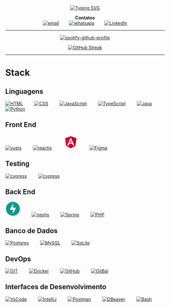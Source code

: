 
<div align="center" >
  <a href="https://git.io/typing-svg"><img src="https://readme-typing-svg.herokuapp.com?font=Fira+Code&pause=1000&color=55dd55&background=454545&center=true&vCenter=true&width=435&lines=Seja+bem+vindo+ao+meu+perfil!+++++++++++++" alt="Typing SVG" /></a>  
  
  <br>
   
  <b> Contatos </b> <br>
    <a href="mailto:leorogelio1202@gmail.com"><img src="https://img.icons8.com/color/32/000000/gmail.png" alt="email"   style="width: 5%;"/></a>
    &nbsp;&nbsp;&nbsp;&nbsp;&nbsp;&nbsp;
    <a href="https://api.whatsapp.com/send?phone=5512997849493&text="><img src="https://upload.wikimedia.org/wikipedia/commons/5/5e/WhatsApp_icon.png" alt="whatsapp" style="width: 5%;"/></a>
    &nbsp;&nbsp;&nbsp;&nbsp;&nbsp;&nbsp;
    <a href="https://www.linkedin.com/in/leonardo-rogelio-silva-0930501a5/"><img src="https://rino3.com.br/blog/wp-content/uploads/2018/12/Linkedin-logo-1-550x550-300x300.png" alt="LinkedIn" style="width: 5%;"/></a>
  
  
  <hr />
  
  [![spotify-github-profile](https://spotify-github-profile.vercel.app/api/view?uid=31wignxgp6yr4zc7ytcyj6gukn7e&cover_image=true&theme=default&show_offline=false&background_color=3f3f40&interchange=false&bar_color=46c32c)](https://github.com/kittinan/spotify-github-profile)
  
  [![GitHub Streak](https://streak-stats.demolab.com?user=LeoRogelioSilva&theme=vue-dark&hide_border=true&border_radius=7.1&locale=pt_BR&date_format=j%2Fn%5B%2FY%5D&mode=weekly&exclude_days=Sun%2CSat&card_width=500&border=000000&background=90%2C003627%2C021740)](https://git.io/streak-stats)

<hr />

<div align="left">
  
# Stack

## Linguagens

<a href="#"><img src="https://upload.wikimedia.org/wikipedia/commons/thumb/6/61/HTML5_logo_and_wordmark.svg/200px-HTML5_logo_and_wordmark.svg.png" alt="HTML" style="width: 5vw;" title="HTML" /></a>
&nbsp;&nbsp;&nbsp;&nbsp;&nbsp;&nbsp;&nbsp;
<a href="#"><img src="https://upload.wikimedia.org/wikipedia/commons/thumb/d/d5/CSS3_logo_and_wordmark.svg/120px-CSS3_logo_and_wordmark.svg.png" alt="CSS" style="width: 5vw;" title="CSS" /></a>
&nbsp;&nbsp;&nbsp;&nbsp;&nbsp;&nbsp;&nbsp;
<a href="#"><img src="https://upload.wikimedia.org/wikipedia/commons/thumb/9/99/Unofficial_JavaScript_logo_2.svg/260px-Unofficial_JavaScript_logo_2.svg.png" alt="JavaScript" style="width: 5vw;" title="JavaScript" /></a>
&nbsp;&nbsp;&nbsp;&nbsp;&nbsp;&nbsp;&nbsp;
<a href="#"><img src="https://upload.wikimedia.org/wikipedia/commons/thumb/4/4c/Typescript_logo_2020.svg/512px-Typescript_logo_2020.svg.png" alt="TypeScript" style="width: 5vw;" title="TypeScript" /></a>
&nbsp;&nbsp;&nbsp;&nbsp;&nbsp;&nbsp;&nbsp;
<a href="#"><img src="https://upload.wikimedia.org/wikipedia/pt/thumb/3/30/Java_programming_language_logo.svg/234px-Java_programming_language_logo.svg.png?20190828223431" alt="Java" style="width: 5vw;" title="Java" /></a>
&nbsp;&nbsp;&nbsp;&nbsp;&nbsp;&nbsp;&nbsp;
<a href="#"><img src="https://upload.wikimedia.org/wikipedia/commons/thumb/c/c3/Python-logo-notext.svg/800px-Python-logo-notext.svg.png" alt="Python" style="width: 5vw;" title="Python" /></a>

## Front End

<a href="mailto:leorogelio1202@gmail.com"><img src="https://avatars.githubusercontent.com/u/6128107?s=200&v=4" alt="vuejs" style="width: 5vw;"  title="VueJS"/></a>
&nbsp;&nbsp;&nbsp;&nbsp;&nbsp;&nbsp;&nbsp;
<a href="mailto:leorogelio1202@gmail.com"><img src="https://avatars.githubusercontent.com/u/6412038?s=200&v=4" alt="reactjs" style="width: 5vw;"  title="ReactJS"/></a>
&nbsp;&nbsp;&nbsp;&nbsp;&nbsp;&nbsp;&nbsp;
<a href="https://github.com/LeoRogelioSilva/mini_escola"><img src="https://raw.githubusercontent.com/github/explore/80688e429a7d4ef2fca1e82350fe8e3517d3494d/topics/angular/angular.png" alt="angularjs" style="width: 5vw;" title="AngularJS" /></a>
&nbsp;&nbsp;&nbsp;&nbsp;&nbsp;&nbsp;&nbsp;
<a href="mailto:leorogelio1202@gmail.com"><img src="https://upload.wikimedia.org/wikipedia/commons/thumb/3/33/Figma-logo.svg/400px-Figma-logo.svg.png" alt="Figma" style="width: 5vw;" title="Figma" /></a>

## Testing

<a href="mailto:leorogelio1202@gmail.com"><img src="https://docs.cypress.io/img/logo/cypress-logo-circle-dark.png" alt="cypress" style="width: 5vw;" title="Cypress" /></a>
&nbsp;&nbsp;&nbsp;&nbsp;&nbsp;&nbsp;&nbsp;
<a href="mailto:leorogelio1202@gmail.com"><img src="https://miro.medium.com/v2/resize:fit:600/1*i37IyHf6vnhqWIA9osxU3w.png" alt="cypress" style="width: 5vw;" title="Cypress" /></a>

## Back End

<a href="mailto:leorogelio1202@gmail.com"><img src="https://raw.githubusercontent.com/github/explore/5deae0f0b95cec79f799c152535ca275e64595bb/topics/fastapi/fastapi.png" alt="FastAPI" style="width: 5vw;" title="FastAPI" /></a>
&nbsp;&nbsp;&nbsp;&nbsp;&nbsp;&nbsp;&nbsp;
<a href="https://github.com/LeoRogelioSilva/mini_escola"><img src="https://docs.nestjs.com/assets/logo-small.svg" alt="nestjs" style="width: 5vw;" title="NestJS" /></a>
&nbsp;&nbsp;&nbsp;&nbsp;&nbsp;&nbsp;&nbsp;
<a href="mailto:leorogelio1202@gmail.com"><img src="https://upload.wikimedia.org/wikipedia/commons/thumb/7/79/Spring_Boot.svg/120px-Spring_Boot.svg.png" alt="Spring" style="width: 5vw;" title="Spring" /></a>
&nbsp;&nbsp;&nbsp;&nbsp;&nbsp;&nbsp;&nbsp;
<a href="mailto:leorogelio1202@gmail.com"><img src="https://upload.wikimedia.org/wikipedia/commons/thumb/2/27/PHP-logo.svg/260px-PHP-logo.svg.png" alt="PHP" style="width: 5vw;" title="PHP" /></a>

## Banco de Dados

<a href="https://github.com/LeoRogelioSilva/mini_escola"><img src="https://upload.wikimedia.org/wikipedia/commons/thumb/2/29/Postgresql_elephant.svg/150px-Postgresql_elephant.svg.png" alt="Postgres" style="width: 5vw;" title="Postgres" /></a>
&nbsp;&nbsp;&nbsp;&nbsp;&nbsp;&nbsp;&nbsp;
<a href="https://github.com/LeoRogelioSilva/FormularioPHP"><img src="https://d1.awsstatic.com/asset-repository/products/amazon-rds/1024px-MySQL.ff87215b43fd7292af172e2a5d9b844217262571.png" alt="MySQL" style="width: 5vw;" title="MySQL" /></a>
&nbsp;&nbsp;&nbsp;&nbsp;&nbsp;&nbsp;&nbsp;
<a href="#"><img src="https://upload.wikimedia.org/wikipedia/commons/thumb/3/38/SQLite370.svg/300px-SQLite370.svg.png" alt="SqLite" style="width: 5vw;" title="SqLite" /></a>


## DevOps

<a href="#"><img src="https://mlohrktvfr9b.i.optimole.com/cb:5Boq.164d9/w:auto/h:auto/q:75/f:best/https://www.nerdstickers.com.br/wp-content/uploads/2022/10/products-147-GIT-ICON-1.png" alt="GIT" style="width: 5vw;" title="GIT" /></a>
&nbsp;&nbsp;&nbsp;&nbsp;&nbsp;&nbsp;&nbsp;
<a href="https://github.com/LeoRogelioSilva/mini_escola"><img src="https://blog.codewithdan.com/wp-content/uploads/2023/06/Docker-Logo-1024x576.png" alt="Docker" style="width: 5vw;" title="Docker" /></a>
&nbsp;&nbsp;&nbsp;&nbsp;&nbsp;&nbsp;&nbsp;
<a href="#"><img src="https://upload.wikimedia.org/wikipedia/commons/thumb/c/c2/GitHub_Invertocat_Logo.svg/200px-GitHub_Invertocat_Logo.svg.png" alt="GitHub" style="width: 5vw;" title="GitHub" /></a>
&nbsp;&nbsp;&nbsp;&nbsp;&nbsp;&nbsp;&nbsp;
<a href="https://gitlab.com/LeoRogelioSilva"><img src="https://gitlab.com/uploads/-/system/project/avatar/32331317/logo-extra-whitespace.png?width=64" alt="GitBal" style="width: 5vw;" title="GitLab" /></a>

## Interfaces de Desenvolvimento

<a href="#"><img src="https://upload.wikimedia.org/wikipedia/commons/thumb/9/9a/Visual_Studio_Code_1.35_icon.svg/75px-Visual_Studio_Code_1.35_icon.svg.png" alt="VsCode" style="width: 5vw;" title="VsCode" /></a>
&nbsp;&nbsp;&nbsp;&nbsp;&nbsp;&nbsp;&nbsp;
<a href="#"><img src="https://upload.wikimedia.org/wikipedia/commons/thumb/9/9c/IntelliJ_IDEA_Icon.svg/64px-IntelliJ_IDEA_Icon.svg.png" alt="IntelliJ" style="width: 5vw;" title="IntelliJ" /></a>
&nbsp;&nbsp;&nbsp;&nbsp;&nbsp;&nbsp;&nbsp;
<a href="#"><img src="https://res.cloudinary.com/canonical/image/fetch/f_auto,q_auto,fl_sanitize,w_60,h_60/https://dashboard.snapcraft.io/site_media/appmedia/2018/11/logo-mark.png" alt="Postman" style="width: 5vw;" title="Postman" /></a>
&nbsp;&nbsp;&nbsp;&nbsp;&nbsp;&nbsp;&nbsp;
<a href="#"><img src="https://upload.wikimedia.org/wikipedia/commons/thumb/b/b5/DBeaver_logo.svg/128px-DBeaver_logo.svg.png" alt="DBeaver" style="width: 5vw;" title="DBeaver" /></a>
&nbsp;&nbsp;&nbsp;&nbsp;&nbsp;&nbsp;&nbsp;
<a href="#"><img src="https://upload.wikimedia.org/wikipedia/commons/thumb/4/4b/Bash_Logo_Colored.svg/512px-Bash_Logo_Colored.svg.png?20180723054350" alt="Bash" style="width: 5vw;" title="Bash" /></a>


</div>





</div>
